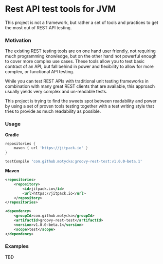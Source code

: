 # Rest API test tools for JVM

This project is not a framework, but rather a set of tools and practices to get the most out of REST API testing. 

### Motivation

The existing REST testing tools are on one hand user friendly, not requiring much programming knowledge, but on the other hand not powerful enough to cover more complex use cases. 
These tools allow you to test basic contract of an API, but fall behind in power and flexibility to allow for more complex, or functional API testing.

While you can test REST APIs with traditional unit testing frameworks in combination with many great REST clients that are available,
this approach usually yields very complex and un-readable tests. 

This project is trying to find the sweets spot between readability and power by using a set of proven tools testing
together with a test writing style that tries to provide as much readability as possible.

### Usage

**Gradle**
```groovy
repositories {
	maven { url 'https://jitpack.io' }
}
```
```groovy
testCompile 'com.github.motycka:groovy-rest-test:v1.0.0-beta.1'
```

**Maven**

```xml
<repositories>
    <repository>
        <id>jitpack.io</id>
        <url>https://jitpack.io</url>
    </repository>
</repositories>
```
```xml
<dependency>
    <groupId>com.github.motycka</groupId>
    <artifactId>groovy-rest-test</artifactId>
    <version>v1.0.0-beta.1</version>
    <scope>test</scope>
</dependency>
```


### Examples

TBD
